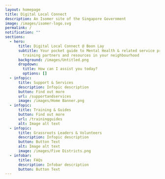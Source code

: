 ```yaml
---
layout: homepage
title: Digital Local Connect
description: An Isomer site of the Singapore Government
image: /images/isomer-logo.svg
permalink: /
notification: ""
sections:
  - hero:
      title: Digital Local Connect @ Boon Lay
      subtitle: Your pocket guide to Mental Health & related service providers,
        training partners and resources in your neighbourhood
      background: /images/Untitled.png
      dropdown:
        title: How can I assist you today?
        options: []
  - infopic:
      title: Support & Services
      description: Infopic description
      button: Find out more
      url: /supportandservices
      image: /images/Home Banner.png
  - infopic:
      title: Training & Guides
      button: Find out more
      url: /trainingguides
      alt: Image alt text
  - infopic:
      title: Grassroots Leaders & Volunteers
      description: Infopic description
      button: Button Text
      alt: Image alt text
      image: /images/Five Districts.png
  - infobar:
      title: FAQs
      description: Infobar description
      button: Button Text
---
```


